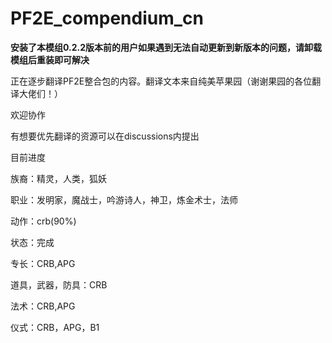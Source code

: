 # PF2E_compendium_cn
**安装了本模组0.2.2版本前的用户如果遇到无法自动更新到新版本的问题，请卸载模组后重装即可解决**

正在逐步翻译PF2E整合包的内容。翻译文本来自纯美苹果园（谢谢果园的各位翻译大佬们！）

欢迎协作

有想要优先翻译的资源可以在discussions内提出



目前进度

族裔：精灵，人类，狐妖

职业：发明家，魔战士，吟游诗人，神卫，炼金术士，法师

动作：crb(90%)

状态：完成

专长：CRB,APG

道具，武器，防具：CRB

法术：CRB,APG

仪式：CRB，APG，B1
